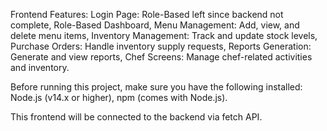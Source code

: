 Frontend Features: 
Login Page: Role-Based left since backend not complete,
Role-Based Dashboard,
Menu Management: Add, view, and delete menu items,
Inventory Management: Track and update stock levels,
Purchase Orders: Handle inventory supply requests,
Reports Generation: Generate and view reports,
Chef Screens: Manage chef-related activities and inventory.

Before running this project, make sure you have the following installed:
Node.js (v14.x or higher),
npm (comes with Node.js).

This frontend will be connected to the backend via fetch API. 

